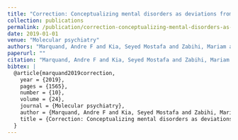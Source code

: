 ```yaml
---
title: "Correction: Conceptualizing mental disorders as deviations from normative functioning"
collection: publications
permalink: /publication/correction-conceptualizing-mental-disorders-as-deviations-from-normative-functio
date: 2019-01-01
venue: "Molecular psychiatry"
authors: "Marquand, Andre F and Kia, Seyed Mostafa and Zabihi, Mariam and Wolfers, Thomas and Buitelaar, Jan K and Beckmann, Christian F"
paperurl: ""
citation: "Marquand, Andre F and Kia, Seyed Mostafa and Zabihi, Mariam and Wolfers, Thomas and Buitelaar, Jan K and Beckmann, Christian F (2019). Correction: Conceptualizing mental disorders as deviations from normative functioning. Molecular psychiatry."
bibtex: |
  @article{marquand2019correction,
    year = {2019},
    pages = {1565},
    number = {10},
    volume = {24},
    journal = {Molecular psychiatry},
    author = {Marquand, Andre F and Kia, Seyed Mostafa and Zabihi, Mariam and Wolfers, Thomas and Buitelaar, Jan K and Beckmann, Christian F},
    title = {Correction: Conceptualizing mental disorders as deviations from normative functioning},
  }
---
```

